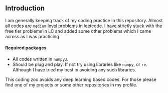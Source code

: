 ## Introduction

I am generally keeping track of my coding practice in this repository.
Almost all codes are `medium` level problems in leetcode. 
I have strictly stuck with the free tier problems in LC and added some other
problems which I came across as I was practicing.

#### Required packages
* All codes written in `numpy3`. 
* Should be plug and play. If not try using libraries like `numpy`, or `re`. Although I have tried my best in avoiding any such libraries. 

This coding zoo avoids any deep learning based codes. For those please find one of my projects or some other repositories in my profile.
